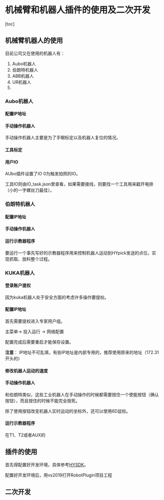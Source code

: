 # 机械臂和机器人插件的使用及二次开发

[toc]

## 机械臂机器人的使用

目前公司又在使用的机器人有：
1. Aubo机器人
2. 伯朗特机器人
3. ABB机器人
4. UR机器人
5. 

### Aubo机器人

#### 配置IP地址

#### 手动操作机器人

手动操作机器人主要是为了手眼标定以及机器人复位的情况。

#### 工具标定

#### 用户IO

AUbo插件设置了IO 0为触发拍照的IO。

工具IO则由IO_task.json里查看，如果需要接线，则要找一个工具用来戳开电排（小的一字螺丝刀最佳）。

### 伯朗特机器人

#### 配置IP地址

#### 手动操作机器人

#### 运行示教器程序

要运行一个事先写好的示教器程序用来控制机器人运动到HYpick发送的点位，实现抓取、放料整个过程。

### KUKA机器人

#### 登录账户提权

因为kuka机器人处于安全方面的考虑许多操作要提权。

#### 配置IP地址

首先需要提权进入专家用户组。

主菜单-> 投入运行 -> 网络配置

配置完成后需要重启才能保存设置。

**注意**：
IP地址不可乱填，有些IP地址是内部专用的，推荐使用原来的地址（172.31开头的）

#### 修改机器人运动的速度



#### 手动操作机器人

和伯朗特类似，这些工业机器人在手动操作的时候都需要按住一个使能按钮（确认按钮），而且按住的时候不能完全按死。

除了使用按钮改变机器人实时运动的坐标外，还可以使用6D鼠标。

#### 运行示教器程序

在T1、T2或者AUX的

## 插件的使用

首先得配置好开发环境，具体参考[HYSDK][hysdk]。

[hysdk]:https://e.gitee.com/shenzhen-hinyeung/repos/shenzhen-hinyeung/hysdk/sources

配置好开发环境后，用vs2019打开RobotPlugin项目工程

## 二次开发
